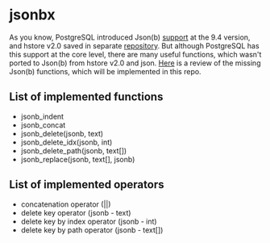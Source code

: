 jsonbx
======

As you know, PostgreSQL introduced Json(b) [support](http://obartunov.livejournal.com/177247.html) at the 9.4 version, and hstore v2.0 saved in separate [repository](http://www.sigaev.ru/git/gitweb.cgi?p=hstore.git;a=summary). But although PostgreSQL has this support at the core level, there are many useful functions, which wasn't ported to Json(b) from hstore v2.0 and json. [Here](https://gist.githubusercontent.com/erthalion/10890778/raw/hstore_to_jsonb.rst) is a review of the missing Json(b) functions, which will be implemented in this repo.

List of implemented functions
---------------------------------

* jsonb_indent
* jsonb_concat
* jsonb_delete(jsonb, text)
* jsonb_delete_idx(jsonb, int)
* jsonb_delete_path(jsonb, text[])
* jsonb_replace(jsonb, text[], jsonb)

List of implemented operators
---------------------------------

* concatenation operator (||)
* delete key operator (jsonb - text)
* delete key by index operator (jsonb - int)
* delete key by path operator (jsonb - text[])
